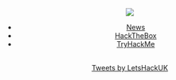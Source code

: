 <head>
<meta name="image" property="og:image" content="/img/socialpreview.png">
<link rel="stylesheet" type="text/css" media="all" href="/css/style.css" />
<link rel="shortcut icon" type="image/png" href="/img/favicon.ico"/>
<div align="center">
<img src="https://user-images.githubusercontent.com/98056797/152557406-f9501b1a-0213-4546-ae82-c55c299d3142.png">
<ul>
  <li><a href="/">News</a></li>
  <li><a href="/htb/">HackTheBox</a></li>
  <li><a href="/thm/">TryHackMe</a></li>
</ul>
</head>
<br>
<a class="twitter-timeline" data-lang="en" data-theme="dark" href="https://twitter.com/LetsHackUK?ref_src=twsrc%5Etfw">Tweets by LetsHackUK</a> <script async src="https://platform.twitter.com/widgets.js" charset="utf-8"></script> 
